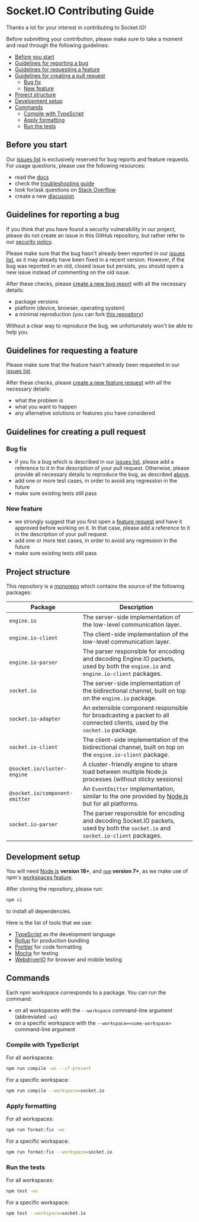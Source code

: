 # Socket.IO Contributing Guide

Thanks a lot for your interest in contributing to Socket.IO!

Before submitting your contribution, please make sure to take a moment and read through the following guidelines:

<!-- TOC -->
  * [Before you start](#before-you-start)
  * [Guidelines for reporting a bug](#guidelines-for-reporting-a-bug)
  * [Guidelines for requesting a feature](#guidelines-for-requesting-a-feature)
  * [Guidelines for creating a pull request](#guidelines-for-creating-a-pull-request)
    * [Bug fix](#bug-fix)
    * [New feature](#new-feature)
  * [Project structure](#project-structure)
  * [Development setup](#development-setup)
  * [Commands](#commands)
    * [Compile with TypeScript](#compile-with-typescript)
    * [Apply formatting](#apply-formatting)
    * [Run the tests](#run-the-tests)
<!-- TOC -->

## Before you start

Our [issues list](https://github.com/socketio/socket.io/issues) is exclusively reserved for bug reports and feature requests. For usage questions, please use the following resources:

- read the [docs](https://socket.io/docs/v4/)
- check the [troubleshooting guide](https://socket.io/docs/v4/troubleshooting-connection-issues/)
- look for/ask questions on [Stack Overflow](https://stackoverflow.com/questions/tagged/socket.io)
- create a new [discussion](https://github.com/socketio/socket.io/discussions/new?category=q-a)

## Guidelines for reporting a bug

If you think that you have found a security vulnerability in our project, please do not create an issue in this GitHub repository, but rather refer to our [security policy](./SECURITY.md).

Please make sure that the bug hasn't already been reported in our [issues list](https://github.com/socketio/socket.io/issues?q=label%3Abug+), as it may already have been fixed in a recent version. However, if the bug was reported in an old, closed issue but persists, you should open a new issue instead of commenting on the old issue.

After these checks, please [create a new bug report](https://github.com/socketio/socket.io/issues/new/choose) with all the necessary details:

- package versions
- platform (device, browser, operating system)
- a minimal reproduction (you can fork [this repository](https://github.com/socketio/socket.io-fiddle))

Without a clear way to reproduce the bug, we unfortunately won't be able to help you.

## Guidelines for requesting a feature

Please make sure that the feature hasn't already been requested in our [issues list](https://github.com/socketio/socket.io/labels/enhancement).

After these checks, please [create a new feature request](https://github.com/socketio/socket.io/issues/new/choose) with all the necessary details:

- what the problem is
- what you want to happen
- any alternative solutions or features you have considered

## Guidelines for creating a pull request

### Bug fix

- if you fix a bug which is described in our [issues list](https://github.com/socketio/socket.io/issues), please add a reference to it in the description of your pull request. Otherwise, please provide all necessary details to reproduce the bug, as described [above](#guidelines-for-reporting-a-bug).
- add one or more test cases, in order to avoid any regression in the future
- make sure existing tests still pass

### New feature

- we strongly suggest that you first open a [feature request](#guidelines-for-requesting-a-feature) and have it approved before working on it. In that case, please add a reference to it in the description of your pull request.
- add one or more test cases, in order to avoid any regression in the future
- make sure existing tests still pass

## Project structure

This repository is a [monorepo](https://en.wikipedia.org/wiki/Monorepo) which contains the source of the following packages:

| Package                        | Description                                                                                                                           |
|--------------------------------|---------------------------------------------------------------------------------------------------------------------------------------|
| `engine.io`                    | The server-side implementation of the low-level communication layer.                                                                  |
| `engine.io-client`             | The client-side implementation of the low-level communication layer.                                                                  |
| `engine.io-parser`             | The parser responsible for encoding and decoding Engine.IO packets, used by both the `engine.io` and `engine.io-client` packages.     |
| `socket.io`                    | The server-side implementation of the bidirectional channel, built on top on the `engine.io` package.                                 |
| `socket.io-adapter`            | An extensible component responsible for broadcasting a packet to all connected clients, used by the `socket.io` package.              |
| `socket.io-client`             | The client-side implementation of the bidirectional channel, built on top on the `engine.io-client` package.                          |
| `@socket.io/cluster-engine`    | A cluster-friendly engine to share load between multiple Node.js processes (without sticky sessions)                                  |
| `@socket.io/component-emitter` | An `EventEmitter` implementation, similar to the one provided by [Node.js](https://nodejs.org/api/events.html) but for all platforms. |
| `socket.io-parser`             | The parser responsible for encoding and decoding Socket.IO packets, used by both the `socket.io` and `socket.io-client` packages.     |

## Development setup

You will need [Node.js](https://nodejs.org) **version 18+**, and [`npm`](https://docs.npmjs.com/about-npm) **version 7+**, as we make use of npm's [workspaces feature](https://docs.npmjs.com/cli/v10/using-npm/workspaces).

After cloning the repository, please run:

```bash
npm ci
```

to install all dependencies.

Here is the list of tools that we use:

- [TypeScript](https://www.typescriptlang.org/) as the development language
- [Rollup](https://rollupjs.org/) for production bundling
- [Prettier](https://prettier.io/) for code formatting
- [Mocha](https://mochajs.org/) for testing
- [WebdriverIO](https://webdriver.io/) for browser and mobile testing

## Commands

Each npm workspace corresponds to a package. You can run the command:

- on all workspaces with the `--workspace` command-line argument (abbreviated `-ws`)
- on a specific workspace with the `--workspace=<some-workspace>` command-line argument

### Compile with TypeScript

For all workspaces:

```bash
npm run compile -ws --if-present
```

For a specific workspace:

```bash
npm run compile --workspace=socket.io
```

### Apply formatting

For all workspaces:

```bash
npm run format:fix -ws
```

For a specific workspace:

```bash
npm run format:fix --workspace=socket.io
```

### Run the tests

For all workspaces:

```bash
npm test -ws
```

For a specific workspace:

```bash
npm test --workspace=socket.io
```
